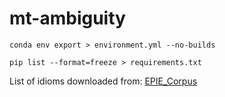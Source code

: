# mt-ambiguity

```
conda env export > environment.yml --no-builds
```
```
pip list --format=freeze > requirements.txt
```

List of idioms downloaded from: [EPIE_Corpus](https://github.com/prateeksaxena2809/EPIE_Corpus)